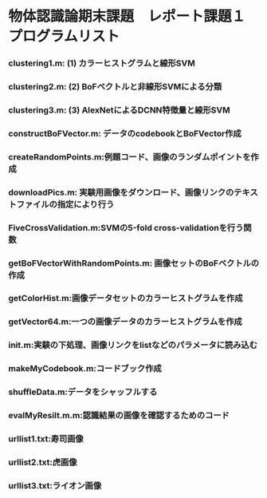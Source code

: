 # 物体認識論期末課題　レポート課題１ プログラムリスト

### clustering1.m: (1) カラーヒストグラムと線形SVM <br>
### clustering2.m: (2) BoFベクトルと非線形SVMによる分類 <br>
### clustering3.m: (3) AlexNetによるDCNN特徴量と線形SVM <br>
### constructBoFVector.m: データのcodebookとBoFVector作成<br> 
### createRandomPoints.m:例題コード、画像のランダムポイントを作成 <br>
### downloadPics.m: 実験用画像をダウンロード、画像リンクのテキストファイルの指定により行う<br>
### FiveCrossValidation.m:SVMの5-fold cross-validationを行う関数<br>
### getBoFVectorWithRandomPoints.m: 画像セットのBoFベクトルの作成<br>
### getColorHist.m:画像データセットのカラーヒストグラムを作成<br>
### getVector64.m:一つの画像データのカラーヒストグラムを作成<br>
### init.m:実験の下処理、画像リンクをlistなどのパラメータに読み込む<br>
### makeMyCodebook.m:コードブック作成<br>
### shuffleData.m:データをシャッフルする<br>
### evalMyResilt.m.m:認識結果の画像を確認するためのコード<br>

### urllist1.txt:寿司画像<br>
### urllist2.txt:虎画像<br>
### urllist3.txt:ライオン画像<br>
